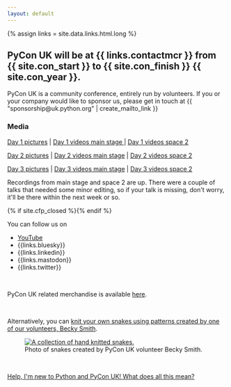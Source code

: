 ```yaml
---
layout: default
---
```


<script type="application/ld+json">
{
    "@context": "https://schema.org",
    "@type": "Event",
    "name": "{{ site.title }}",
    "startDate": "{{ site.con_startDate }}",
    "endDate": "{{ site.con_endDate }}",
    "eventStatus": "EventScheduled",
    "location": {
        "@type": "Place",
        "name": "Contact Theatre",
        "address": {
            "@type": "PostalAddress",
            "streetAddress": "Oxford Road",
            "addressLocality": "Manchester",
            "postalCode": "M15 6JA",
            "addressCountry": "GB"
        }
    },
    "image": [
        "{{ '/images/red_snake.png' | absolute_url }}"
    ]
}
</script>

{% assign links = site.data.links.html.long %}

## PyCon UK will be at {{ links.contactmcr }} from {{ site.con_start }} to {{ site.con_finish }} {{ site.con_year }}.

<p>PyCon UK is a community conference, entirely run by volunteers. If you or your company would like to sponsor us, please get in touch at {{ "sponsorship@uk.python.org" | create_mailto_link }}</p>

<div class="box box_blue">
  <h3>Media</h3>
  <p><a href="https://flic.kr/s/aHBqjCuzme">Day 1 pictures</a> | <a href = "https://youtube.com/playlist?list=PLrkpavSsBQZ6bnFa93KWXtMJoBA-a4_f_&si=Xc93N1pDDscJ4KyU">Day 1 videos main stage </a> | <a href="https://youtube.com/playlist?list=PLrkpavSsBQZ41YpNF6EUDUB5wAwwfbKPV&si=Itaz-V1fnDPjdX05" >Day 1 videos space 2</a></p>
  <p> <a href = "https://flic.kr/s/aHBqjCuJgA">Day 2 pictures</a> | <a href = "https://youtube.com/playlist?list=PLrkpavSsBQZ62noXYqRezmjdE7_CCbT9_&si=sn_U01EvXyUWr29N">Day 2 videos main stage</a> | <a href = "https://youtube.com/playlist?list=PLrkpavSsBQZ6tGVw3Ic4ovat0k9wUJSCs&si=3l19StYlmsQQTni5">Day 2 videos space 2</a></p>
  <p> <a href = "https://flic.kr/s/aHBqjCuPNx">Day 3 pictures</a> | <a href = "https://www.youtube.com/playlist?list=PLrkpavSsBQZ6MjNYXtWm_YFEcrLkCxN2w">Day 3 videos main stage</a> | <a href = "https://youtube.com/playlist?list=PLrkpavSsBQZ5eIZIu7vl8UY276vyEyXXr&si=n5YXcettlWflTDes">Day 3 videos space 2</a></p>
  <p>Recordings from main stage and space 2 are up. There were a couple of talks that needed some minor editing, so if your talk is missing, don't worry, it'll be there within the next week or so.</p>
</div>


{% if site.cfp_closed %}<!--{% endif %}<p>{% if site.cfp_open %}<p>Our CFP is open- if you have an idea for something you'd like to share with our audience: <a href="/call-for-proposals/">Tell us about it!</a>{% else %}CFP coming soon!{% endif %}</p>{% if site.cfp_closed %}-->{% endif %}
<!-- <p>{% if site.tickets_open == true %}<p><a href="/tickets">Join us in {{ site.con_location }}!</a>{% else %}Tickets coming soon!{% endif %}</p> -->

<p>You can follow us on
  <ul>
    <li><a href ="https://www.youtube.com/@PyconUKSoc">YouTube</a></li>
    <li>{{links.bluesky}}</li>
    <li>{{links.linkedin}}</li>
    <li>{{links.mastodon}}</li>
    <li>{{links.twitter}}</li>
  </ul>
</p>
<br />

<p>PyCon UK related merchandise is available <a href="https://pyconuk.myspreadshop.co.uk/">here</a>.</p>
<br />

<p>Alternatively, you can <a href="https://www.ravelry.com/patterns/library/curly-snake-3">knit your own snakes using patterns created by one of our volunteers, Becky Smith</a>.</p>
<figure>
  <a href="https://www.ravelry.com/patterns/library/curly-snake-3"><img
    src="/images/becky_snakes.jpg"
    alt="A collection of hand knitted snakes."></a>
  <figcaption>
    Photo of snakes created by PyCon UK volunteer Becky Smith.
  </figcaption>
</figure>
<br />

<a href="/faq/">Help, I'm new to Python and PyCon UK! What does all this mean?</a>
